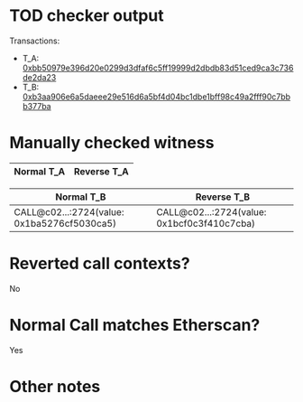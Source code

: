 # TOD checker output

Transactions:
- T_A: [0xbb50979e396d20e0299d3dfaf6c5ff19999d2dbdb83d51ced9ca3c736de2da23](https://etherscan.io/tx/0xbb50979e396d20e0299d3dfaf6c5ff19999d2dbdb83d51ced9ca3c736de2da23)
- T_B: [0xb3aa906e6a5daeee29e516d6a5bf4d04bc1dbe1bff98c49a2fff90c7bbb377ba](https://etherscan.io/tx/0xb3aa906e6a5daeee29e516d6a5bf4d04bc1dbe1bff98c49a2fff90c7bbb377ba)


# Manually checked witness


| Normal T_A    | Reverse T_A   |
|---------------|---------------|

| Normal T_B                                  | Reverse T_B                                 |
|---------------------------------------------|---------------------------------------------|
| CALL@c02...:2724(value: 0x1ba5276cf5030ca5) | CALL@c02...:2724(value: 0x1bcf0c3f410c7cba) |


# Reverted call contexts?

No

# Normal Call matches Etherscan?

Yes

# Other notes

